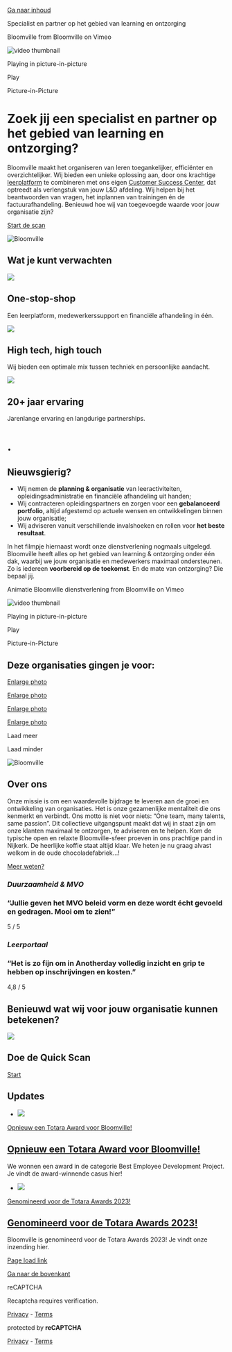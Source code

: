 [Ga naar inhoud](https://www.bloomville.nl/#content)

Specialist en partner op het gebied van learning en ontzorging

Bloomville from Bloomville on Vimeo

![video thumbnail](https://i.vimeocdn.com/video/1099429405-e5fba0ecca8fb6d0c6bdafdce8b448608e5851ae031cda535bcb92af428bc783-d?mw=80&q=85)

Playing in picture-in-picture

Play

Picture-in-Picture

# Zoek jij een specialist   en partner op het gebied   van learning en ontzorging?

Bloomville maakt het organiseren van leren toegankelijker, efficiënter en overzichtelijker. Wij bieden een unieke oplossing aan, door ons krachtige [leerplatform](https://www.bloomville.nl/leermanagementsysteem/) te combineren met ons eigen [Customer Success Center](https://www.bloomville.nl/customer-success-center/), dat optreedt als verlengstuk van jouw L&D afdeling. Wij helpen bij het beantwoorden van vragen, het inplannen van trainingen én de factuurafhandeling. Benieuwd hoe wij van toegevoegde waarde voor jouw organisatie zijn?

[Start de scan](https://www.bloomville.nl/quick-scan/)

![Bloomville](https://www.bloomville.nl/wp-content/uploads/2023/01/mockup-computer-Bloomville-01.png)

## Wat je kunt verwachten

![](https://www.bloomville.nl/wp-content/uploads/2021/02/Middel-18@2x.png)

## One-stop-shop

Een leerplatform, medewerkerssupport en financiële afhandeling in één.

![](https://www.bloomville.nl/wp-content/uploads/2021/02/Middel-17@2x.png)

## High tech, high touch

Wij bieden een optimale mix tussen techniek en persoonlijke aandacht.

![](https://www.bloomville.nl/wp-content/uploads/2021/02/Middel-19@2x.png)

## 20+ jaar ervaring

Jarenlange ervaring en langdurige partnerships.

# .

## Nieuwsgierig?

- Wij nemen de **planning & organisatie** van leeractiviteiten, opleidingsadministratie en financiële afhandeling uit handen;
- Wij contracteren opleidingspartners en zorgen voor een **gebalanceerd portfolio**, altijd afgestemd op actuele wensen en ontwikkelingen binnen jouw organisatie;
- Wij adviseren vanuit verschillende invalshoeken en rollen voor **het beste resultaat**.

In het filmpje hiernaast wordt onze dienstverlening nogmaals uitgelegd. Bloomville heeft alles op het gebied van learning & ontzorging onder één dak, waarbij we jouw organisatie en medewerkers maximaal ondersteunen. Zo is iedereen **voorbereid op de toekomst**. En de mate van ontzorging? Die bepaal jij.

Animatie Bloomville dienstverlening from Bloomville on Vimeo

![video thumbnail](https://i.vimeocdn.com/video/1135456542-f8eafc9e743a59be1a2d5d8f29bbe58cad701a698e24e03928e60210c4158262-d?mw=80&q=85)

Playing in picture-in-picture

Play

Picture-in-Picture

## Deze organisaties gingen je voor:

[Enlarge photo](https://www.bloomville.nl/wp-content/uploads/2025/01/Logo-nn.jpg "Enlarge photo")

[Enlarge photo](https://www.bloomville.nl/wp-content/uploads/2025/01/logo-afm.jpg "Enlarge photo")

[Enlarge photo](https://www.bloomville.nl/wp-content/uploads/2022/11/Bloomville-werkt-samen-met-kpn.jpg "Enlarge photo")

[Enlarge photo](https://www.bloomville.nl/wp-content/uploads/2022/10/Bloomville-werkt-samen-met-pggm.jpg "Enlarge photo")

Laad meer

Laad minder

![Bloomville](https://www.bloomville.nl/wp-content/uploads/2021/02/012.Stockfoto-BLV-Anna-op-de-fiets.verkleind.jpg)

## Over ons

Onze missie is om een waardevolle bijdrage te leveren aan de groei en ontwikkeling van organisaties. Het is onze gezamenlijke mentaliteit die ons kenmerkt en verbindt. Ons motto is niet voor niets: “One team, many talents, same passion”. Dit collectieve uitgangspunt maakt dat wij in staat zijn om onze klanten maximaal te ontzorgen, te adviseren en te helpen. Kom de typische open en relaxte Bloomville-sfeer proeven in ons prachtige pand in Nijkerk. De heerlijke koffie staat altijd klaar. We heten je nu graag alvast welkom in de oude chocoladefabriek…!

[Meer weten?](https://www.bloomville.nl/over-ons/)

### _Duurzaamheid & MVO_

### “Jullie geven het MVO beleid vorm en deze wordt écht gevoeld en gedragen. Mooi om te zien!”

5 / 5

### _Leerportaal_

### “Het is zo fijn om in Anotherday volledig inzicht en grip te hebben op inschrijvingen en kosten.”

4,8 / 5

## Benieuwd wat wij voor jouw organisatie kunnen betekenen?

![](https://www.bloomville.nl/wp-content/uploads/2021/02/kantoortuin1-web.svg)

## Doe de Quick Scan

[Start](https://www.bloomville.nl/quick-scan/)

## Updates

- ![](https://www.bloomville.nl/wp-content/uploads/2021/02/Totara-Award.png)



[Opnieuw een Totara Award voor Bloomville!](https://www.bloomville.nl/nieuws/totara-award-2023-gewonnen/)


## [Opnieuw een Totara Award voor Bloomville!](https://www.bloomville.nl/nieuws/totara-award-2023-gewonnen/)

We wonnen een award in de categorie Best Employee Development Project. Je vindt de award-winnende casus hier!

- ![](https://www.bloomville.nl/wp-content/uploads/2021/02/Totara-Awards-2023.png)



[Genomineerd voor de Totara Awards 2023!](https://www.bloomville.nl/nieuws/genomineerd-totara-awards-2023/)


## [Genomineerd voor de Totara Awards 2023!](https://www.bloomville.nl/nieuws/genomineerd-totara-awards-2023/)

Bloomville is genomineerd voor de Totara Awards 2023! Je vindt onze inzending hier.

[Page load link](https://www.bloomville.nl/#)

[Ga naar de bovenkant](https://www.bloomville.nl/#)

reCAPTCHA

Recaptcha requires verification.

[Privacy](https://www.google.com/intl/en/policies/privacy/) \- [Terms](https://www.google.com/intl/en/policies/terms/)

protected by **reCAPTCHA**

[Privacy](https://www.google.com/intl/en/policies/privacy/) \- [Terms](https://www.google.com/intl/en/policies/terms/)